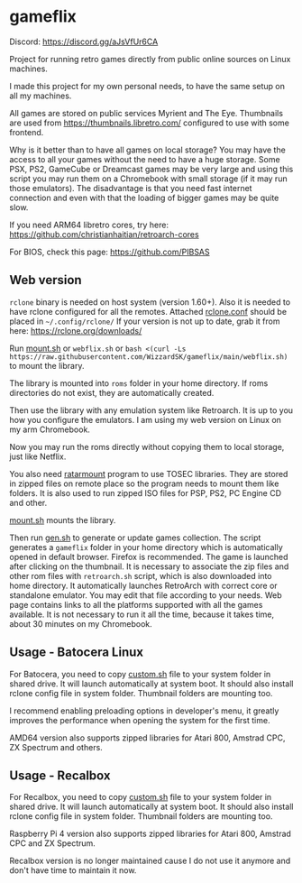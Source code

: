 # gameflix
Discord: https://discord.gg/aJsVfUr6CA

Project for running retro games directly from public online sources on Linux machines.

I made this project for my own personal needs, to have the same setup on all my machines.

All games are stored on public services Myrient and The Eye. Thumbnails are used from https://thumbnails.libretro.com/ configured to use with some frontend. 

Why is it better than to have all games on local storage? You may have the access to all your games without the need to have a huge storage. Some PSX, PS2, GameCube or Dreamcast games may be very large and using this script you may run them on a Chromebook with small storage (if it may run those emulators). The disadvantage is that you need fast internet connection and even with that the loading of bigger games may be quite slow.

If you need ARM64 libretro cores, try here: https://github.com/christianhaitian/retroarch-cores

For BIOS, check this page: https://github.com/PIBSAS

## Web version
`rclone` binary is needed on host system (version 1.60+). Also it is needed to have rclone configured for all the remotes. Attached [rclone.conf](/.config/rclone/rclone.conf) should be placed in `~/.config/rclone/` If your version is not up to date, grab it from here: https://rclone.org/downloads/

Run [mount.sh](mount.sh) or `webflix.sh` or `bash <(curl -Ls https://raw.githubusercontent.com/WizzardSK/gameflix/main/webflix.sh)` to mount the library.

The library is mounted into `roms` folder in your home directory. If roms directories do not exist, they are automatically created.

Then use the library with any emulation system like Retroarch. It is up to you how you configure the emulators. I am using my web version on Linux on my arm Chromebook.

Now you may run the roms directly without copying them to local storage, just like Netflix. 

You also need [ratarmount](https://github.com/mxmlnkn/ratarmount) program to use TOSEC libraries. They are stored in zipped files on remote place so the program needs to mount them like folders. It is also used to run zipped ISO files for PSP, PS2, PC Engine CD and other.

[mount.sh](mount.sh) mounts the library. 

Then run [gen.sh](gen.sh) to generate or update games collection. The script generates a `gameflix` folder in your home directory which is automatically opened in default browser. Firefox is recommended. The game is launched after clicking on the thumbnail. It is necessary to associate the zip files and other rom files with `retroarch.sh` script, which is also downloaded into home directory. It automatically launches RetroArch with correct core or standalone emulator. You may edit that file according to your needs. Web page contains links to all the platforms supported with all the games available. It is not necessary to run it all the time, because it takes time, about 30 minutes on my Chromebook.

## Usage - Batocera Linux
For Batocera, you need to copy [custom.sh](batocera/share/system/custom.sh) file to your system folder in shared drive. It will launch automatically at system boot. It should also install rclone config file in system folder. Thumbnail folders are mounting too.

I recommend enabling preloading options in developer's menu, it greatly improves the performance when opening the system for the first time.

AMD64 version also supports zipped libraries for Atari 800, Amstrad CPC, ZX Spectrum and others.

## Usage - Recalbox
For Recalbox, you need to copy [custom.sh](recalbox/share/system/custom.sh) file to your system folder in shared drive. It will launch automatically at system boot. It should also install rclone config file in system folder. Thumbnail folders are mounting too.

Raspberry Pi 4 version also supports zipped libraries for Atari 800, Amstrad CPC and ZX Spectrum.

Recalbox version is no longer maintained cause I do not use it anymore and don't have time to maintain it now.
